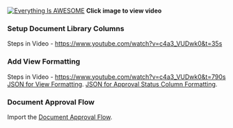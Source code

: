 [![Everything Is AWESOME](http://img.youtube.com/vi/c4a3_VUDwk0/maxresdefault.jpg)](https://youtu.be/c4a3_VUDwk0 "Power Automate Custom Approvals")
**Click image to view video**

### Setup Document Library Columns
Steps in Video - https://www.youtube.com/watch?v=c4a3_VUDwk0&t=35s

### Add View Formatting
Steps in Video - https://www.youtube.com/watch?v=c4a3_VUDwk0&t=790s
[JSON for View Formatting](https://github.com/rdorrani/Microsoft-Flow/blob/master/DocumentApprovals/ViewFormatting.JSON). 
[JSON for Approval Status Column Formatting](https://github.com/rdorrani/Microsoft-Flow/blob/master/DocumentApprovals/ApprovalStatusColumnFormatting.JSON). 

### Document Approval Flow
Import the [Document Approval Flow](https://github.com/rdorrani/Microsoft-Flow/blob/master/DocumentApprovals/DocumentApprovalWorkflow_20211025213729.zip).
